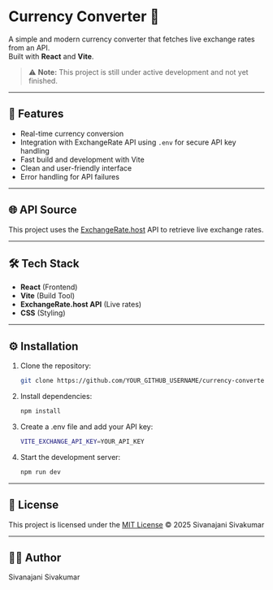 # Currency Converter 💱

A simple and modern currency converter that fetches live exchange rates from an API.  
Built with **React** and **Vite**.

> ⚠️ **Note:** This project is still under active development and not yet finished.

---

## 🚀 Features

- Real-time currency conversion
- Integration with ExchangeRate API using `.env` for secure API key handling
- Fast build and development with Vite
- Clean and user-friendly interface
- Error handling for API failures

---

## 🌐 API Source

This project uses the [ExchangeRate.host](https://exchangerate.host/) API to retrieve live exchange rates.

---

## 🛠 Tech Stack

- **React** (Frontend)
- **Vite** (Build Tool)
- **ExchangeRate.host API** (Live rates)
- **CSS** (Styling)

---

## ⚙️ Installation

1. Clone the repository:
   ```bash
   git clone https://github.com/YOUR_GITHUB_USERNAME/currency-converter.git
   ```
2. Install dependencies:
   ```bash
   npm install
   ```

3. Create a .env file and add your API key:
    ```bash
    VITE_EXCHANGE_API_KEY=YOUR_API_KEY
    ```
4. Start the development server:
   ```bash
   npm run dev
   ```

---

## 📜 License
This project is licensed under the [MIT License](LICENSE) © 2025 Sivanajani Sivakumar

---

## 🙋‍♀️ Author
Sivanajani Sivakumar